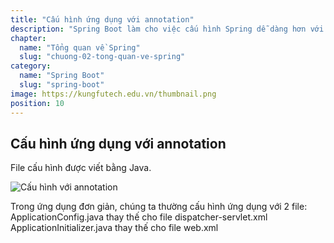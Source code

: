 ```yaml
---
title: "Cấu hình ứng dụng với annotation"
description: "Spring Boot làm cho việc cấu hình Spring dễ dàng hơn với tính năng cấu hình tự động của nó. Các tính năng này phần lớn được sử dụng thông qua các annotation mà Spring Boot cung cấp."
chapter:
  name: "Tổng quan về Spring"
  slug: "chuong-02-tong-quan-ve-spring"
category:
  name: "Spring Boot"
  slug: "spring-boot"
image: https://kungfutech.edu.vn/thumbnail.png
position: 10
---
```


## Cấu hình ứng dụng với annotation

File cấu hình được viết bằng Java.

![Cấu hình với annotation](https://1.bp.blogspot.com/--eznRAejmeU/Xg7OMuaI7sI/AAAAAAAAAcM/Sar8unNRwV0Asztxv8B7I-YWoZj3PBY5gCLcBGAsYHQ/s400/Screen%2BShot%2B2020-01-03%2Bat%2B12.12.29%2BPM.png)

Trong ứng dụng đơn giản, chúng ta thường cấu hình ứng dụng với 2 file:
ApplicationConfig.java thay thế cho file dispatcher-servlet.xml
ApplicationInitializer.java thay thế cho file web.xml
